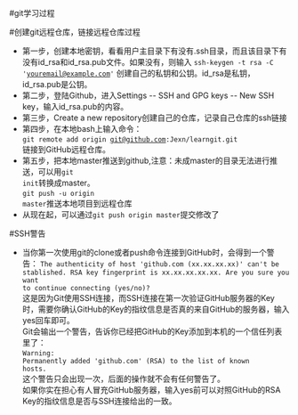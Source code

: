 #git学习过程

#创建git远程仓库，链接远程仓库过程

* 第一步，创建本地密钥，看看用户主目录下有没有.ssh目录，而且该目录下有没有id_rsa和id_rsa.pub文件。如果没有，则输入
<code>ssh-keygen -t rsa -C 'youremail@example.com'</code>
创建自己的私钥和公钥。id_rsa是私钥，id_rsa.pub是公钥。
* 第二步，登陆Github，进入Settings -- SSH and GPG keys -- New SSH key，输入id_rsa.pub的内容。
* 第三步，Create a new repository创建自己的仓库，记录自己仓库的ssh链接
* 第四步，在本地bash上输入命令：<br><code>git remote add origin git@github.com:Jexn/learngit.git</code><br>链接到GitHub远程仓库。
* 第五步，把本地master推送到github,注意：未成master的目录无法进行推送，可以用<code>git init</code>转换成master。<br><code>git push -u origin master</code>推送本地项目到远程仓库
* 从现在起，可以通过<code>git push origin master</code>提交修改了

#SSH警告
* 当你第一次使用git的clone或者push命令连接到GitHub时，会得到一个警告：
<code>The authenticity of host 'github.com (xx.xx.xx.xx)' can't be      stablished.
    RSA key fingerprint is xx.xx.xx.xx.xx.
    Are you sure you want to continue connecting (yes/no)?</code><br>
这是因为Git使用SSH连接，而SSH连接在第一次验证GitHub服务器的Key时，需要你确认GitHub的Key的指纹信息是否真的来自GitHub的服务器，输入yes回车即可。<br> Git会输出一个警告，告诉你已经把GitHub的Key添加到本机的一个信任列表里了：<br><code>Warning: Permanently added 'github.com' (RSA) to the list of known hosts.</code><br>这个警告只会出现一次，后面的操作就不会有任何警告了。<br>如果你实在担心有人冒充GitHub服务器，输入yes前可以对照GitHub的RSA Key的指纹信息是否与SSH连接给出的一致。